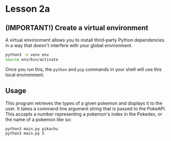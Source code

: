 # Lesson 2a

## (IMPORTANT!) Create a virtual environment

A virtual environment allows you to install third-party Python dependencies in a way that doesn't interfere with your global environment.

```sh
python3 -m venv env
source env/bin/activate
```

Once you run this, the `python` and `pip` commands in your shell will use this local environment.

## Usage

This program retrieves the types of a given pokemon and displays it to the user. It takes a command line argument string that is passed to the PokeAPI. This accepts a number representing a pokemon's index in the Pokedex, or the name of a pokemon like so:

```sh
python3 main.py pikachu
python3 main.py 5
```
